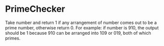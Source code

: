 # PrimeChecker

 Take number and return 1 if any arrangement of number comes out to be a prime number, otherwise return 0.
 For example: if number is 910, the output should be 1 because 910 can be arranged into 109 or 019, both of which primes.
